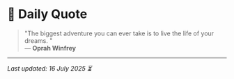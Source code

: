 # 📜 Daily Quote

> "The biggest adventure you can ever take is to live the life of your dreams. "  
> — **Oprah Winfrey**

---

_Last updated: 16 July 2025 ⏳_

